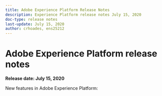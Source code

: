 ```yaml
---
title: Adobe Experience Platform Release Notes
description: Experience Platform release notes July 15, 2020
doc-type: release notes
last-update: July 15, 2020
author: crhoades, ens25212
---
```


# Adobe Experience Platform release notes 

**Release date: July 15, 2020**

New features in Adobe Experience Platform: